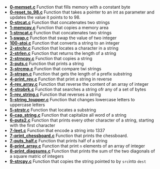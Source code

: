 - **[0-memset.c](https://github.com/vlldnt/holbertonschool-low_level_programming/blob/main/pointers_arrays_strings/0-memset.c)** Function that fills memory with a constant byte
- **[0-reset_to_98.c](https://github.com/vlldnt/holbertonschool-low_level_programming/blob/main/pointers_arrays_strings/0-reset_to_98.c)** Function that takes a pointer to an int as parameter and updates the value it points to to 98.
- **[0-strcat.c](https://github.com/vlldnt/holbertonschool-low_level_programming/blob/main/pointers_arrays_strings/0-strcat.c)** Function that concatenates two strings
- **[1-memcpy.c](https://github.com/vlldnt/holbertonschool-low_level_programming/blob/main/pointers_arrays_strings/1-memcpy.c)** Function that copies a memory area
- **[1-strncat.c](https://github.com/vlldnt/holbertonschool-low_level_programming/blob/main/pointers_arrays_strings/1-strncat.c)** Function that concatenates two strings
- **[1-swap.c](https://github.com/vlldnt/holbertonschool-low_level_programming/blob/main/pointers_arrays_strings/1-swap.c)** Function that swap the value of two integer
- **[100-atoi.c](https://github.com/vlldnt/holbertonschool-low_level_programming/blob/main/pointers_arrays_strings/100-atoi.c)** Function that converts a string to an integer
- **[2-strchr.c](https://github.com/vlldnt/holbertonschool-low_level_programming/blob/main/pointers_arrays_strings/2-strchr.c)** Function that locates a character in a string
- **[2-strlen.c](https://github.com/vlldnt/holbertonschool-low_level_programming/blob/main/pointers_arrays_strings/2-strlen.c)** Function that returns the length of a string
- **[2-strncpy.c](https://github.com/vlldnt/holbertonschool-low_level_programming/blob/main/pointers_arrays_strings/2-strncpy.c)** Function that copies a string
- **[3-puts.c](https://github.com/vlldnt/holbertonschool-low_level_programming/blob/main/pointers_arrays_strings/3-puts.c)** Function that prints a string
- **[3-strcmp.c](https://github.com/vlldnt/holbertonschool-low_level_programming/blob/main/pointers_arrays_strings/3-strcmp.c)** Function that compare twi strings
- **[3-strspn.c](https://github.com/vlldnt/holbertonschool-low_level_programming/blob/main/pointers_arrays_strings/3-strspn.c)** Function that gets the length of a prefix substring
- **[4-print_rev.c](https://github.com/vlldnt/holbertonschool-low_level_programming/blob/main/pointers_arrays_strings/4-print_rev.c)** Function that print a string in reverse
- **[4-rev_array.c](https://github.com/vlldnt/holbertonschool-low_level_programming/blob/main/pointers_arrays_strings/4-rev_array.c)** Function that reverse the content of an array of integer
- **[4-strpbrk.c](https://github.com/vlldnt/holbertonschool-low_level_programming/blob/main/pointers_arrays_strings/4-strpbrk.c)** Function that searches a string ofr any of a set of bytes
- **[5-rev_string.c](https://github.com/vlldnt/holbertonschool-low_level_programming/blob/main/pointers_arrays_strings/5-rev_string.c)** Function that reverses a string
- **[5-string_toupper.c](https://github.com/vlldnt/holbertonschool-low_level_programming/blob/main/pointers_arrays_strings/5-string_toupper.c)** Function that changes lowercase letters to uppercase letters
- **[5-strstr.c](https://github.com/vlldnt/holbertonschool-low_level_programming/blob/main/pointers_arrays_strings/5-strstr.c)** Function that locates a substring
- **[6-cap_string.c](https://github.com/vlldnt/holbertonschool-low_level_programming/blob/main/pointers_arrays_strings/6-cap_string.c)** Function that capitalize all word of a string
- **[6-puts2.c](https://github.com/vlldnt/holbertonschool-low_level_programming/blob/main/pointers_arrays_strings/6-puts2.c)** Function that prints every other character of a string, starting with the first character
- **[7-leet.c](https://github.com/vlldnt/holbertonschool-low_level_programming/blob/main/pointers_arrays_strings/7-leet.c)** Function that encode a string into 1337
- **[7-print_chessboard.c](https://github.com/vlldnt/holbertonschool-low_level_programming/blob/main/pointers_arrays_strings/7-print_chessboard.c)** Function that prints the chessboard.
- **[7-puts_half.c](https://github.com/vlldnt/holbertonschool-low_level_programming/blob/main/pointers_arrays_strings/7-puts_half.c)** Function that prints half of a string
- **[8-print_array.c](https://github.com/vlldnt/holbertonschool-low_level_programming/blob/main/pointers_arrays_strings/8-print_diagsums.c)** Function that print `n` elements of an array of integer
- **[8-print_diagsums.c](https://github.com/vlldnt/holbertonschool-low_level_programming/blob/main/pointers_arrays_strings/8-print_diagsums.c)** Function that prints the sum of the two diagonals of a square matric of integers
- **[9-strcpy.c](https://github.com/vlldnt/holbertonschool-low_level_programming/blob/main/pointers_arrays_strings/9-strcpy.c)** Function that copies the string pointed to by `src`into `dest`
